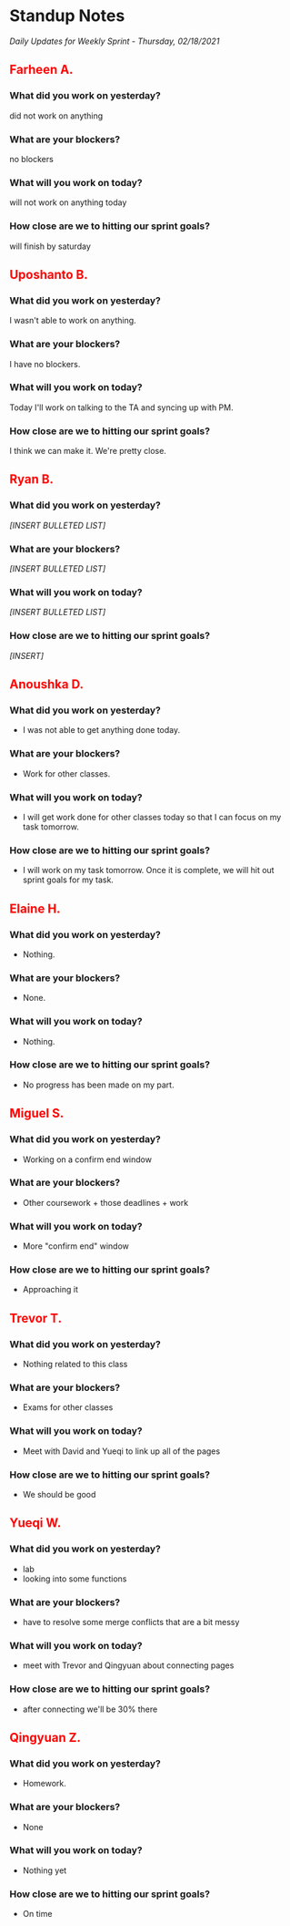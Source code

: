 # Standup Notes
*Daily Updates for Weekly Sprint - Thursday, 02/18/2021*

## <span style="color: red;">Farheen A.</span> 

### What did you work on yesterday?
did not work on anything

### What are your blockers?
no blockers

### What will you work on today?
will not work on anything today
### How close are we to hitting our sprint goals?
will finish by saturday

## <span style="color: red;">Uposhanto B.</span> 

### What did you work on yesterday?
I wasn't able to work on anything.

### What are your blockers?
I have no blockers.

### What will you work on today?
Today I'll work on talking to the TA and syncing up with PM.

### How close are we to hitting our sprint goals?
I think we can make it. We're pretty close.

## <span style="color: red;">Ryan B.</span>

### What did you work on yesterday?
*[INSERT BULLETED LIST]*

### What are your blockers?
*[INSERT BULLETED LIST]*

### What will you work on today?
*[INSERT BULLETED LIST]*

### How close are we to hitting our sprint goals?
*[INSERT]*

## <span style="color: red;">Anoushka D.</span>

### What did you work on yesterday?
- I was not able to get anything done today.

### What are your blockers?
- Work for other classes.

### What will you work on today?
- I will get work done for other classes today so that I can focus on my task tomorrow.

### How close are we to hitting our sprint goals?
- I will work on my task tomorrow. Once it is complete, we will hit out sprint goals for my task.

## <span style="color: red;">Elaine H.</span>

### What did you work on yesterday?
- Nothing.

### What are your blockers?
- None.

### What will you work on today?
- Nothing.

### How close are we to hitting our sprint goals?
- No progress has been made on my part.

## <span style="color: red;">Miguel S.</span>

### What did you work on yesterday?
- Working on a confirm end window

### What are your blockers?
- Other coursework + those deadlines + work

### What will you work on today?
- More "confirm end" window

### How close are we to hitting our sprint goals?
- Approaching it

## <span style="color: red;">Trevor T.</span>

### What did you work on yesterday?
- Nothing related to this class

### What are your blockers?
- Exams for other classes

### What will you work on today?
- Meet with David and Yueqi to link up all of the pages

### How close are we to hitting our sprint goals?
- We should be good

## <span style="color: red;">Yueqi W.</span>

### What did you work on yesterday?
- lab
- looking into some functions

### What are your blockers?
- have to resolve some merge conflicts that are a bit messy

### What will you work on today?
- meet with Trevor and Qingyuan about connecting pages

### How close are we to hitting our sprint goals?
- after connecting we'll be 30% there

## <span style="color: red;">Qingyuan Z.</span>

### What did you work on yesterday?
- Homework.

### What are your blockers?
- None

### What will you work on today?
- Nothing yet

### How close are we to hitting our sprint goals?
- On time
